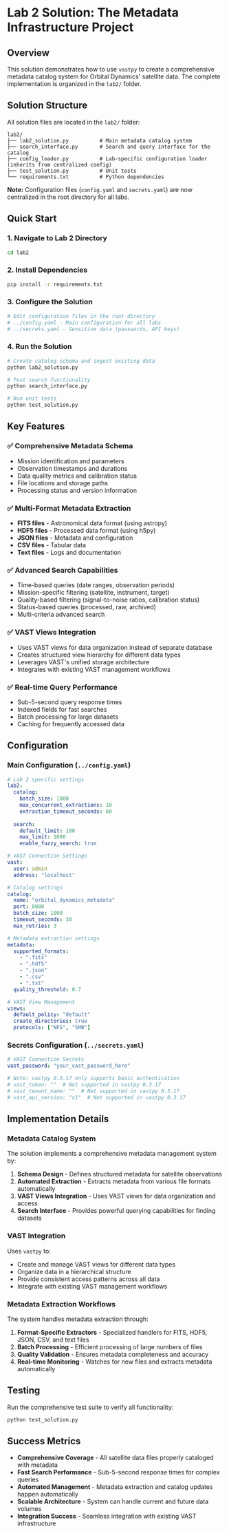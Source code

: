 # Lab 2 Solution: The Metadata Infrastructure Project

## Overview

This solution demonstrates how to use `vastpy` to create a comprehensive metadata catalog system for Orbital Dynamics' satellite data. The complete implementation is organized in the `lab2/` folder.

## Solution Structure

All solution files are located in the `lab2/` folder:

```
lab2/
├── lab2_solution.py          # Main metadata catalog system
├── search_interface.py       # Search and query interface for the catalog
├── config_loader.py          # Lab-specific configuration loader (inherits from centralized config)
├── test_solution.py          # Unit tests
└── requirements.txt          # Python dependencies
```

**Note:** Configuration files (`config.yaml` and `secrets.yaml`) are now centralized in the root directory for all labs.

## Quick Start

### 1. Navigate to Lab 2 Directory
```bash
cd lab2
```

### 2. Install Dependencies
```bash
pip install -r requirements.txt
```

### 3. Configure the Solution
```bash
# Edit configuration files in the root directory
# ../config.yaml - Main configuration for all labs
# ../secrets.yaml - Sensitive data (passwords, API keys)
```

### 4. Run the Solution
```bash
# Create catalog schema and ingest existing data
python lab2_solution.py

# Test search functionality
python search_interface.py

# Run unit tests
python test_solution.py
```

## Key Features

### ✅ Comprehensive Metadata Schema
- Mission identification and parameters
- Observation timestamps and durations
- Data quality metrics and calibration status
- File locations and storage paths
- Processing status and version information

### ✅ Multi-Format Metadata Extraction
- **FITS files** - Astronomical data format (using astropy)
- **HDF5 files** - Processed data format (using h5py)
- **JSON files** - Metadata and configuration
- **CSV files** - Tabular data
- **Text files** - Logs and documentation

### ✅ Advanced Search Capabilities
- Time-based queries (date ranges, observation periods)
- Mission-specific filtering (satellite, instrument, target)
- Quality-based filtering (signal-to-noise ratios, calibration status)
- Status-based queries (processed, raw, archived)
- Multi-criteria advanced search

### ✅ VAST Views Integration
- Uses VAST views for data organization instead of separate database
- Creates structured view hierarchy for different data types
- Leverages VAST's unified storage architecture
- Integrates with existing VAST management workflows

### ✅ Real-time Query Performance
- Sub-5-second query response times
- Indexed fields for fast searches
- Batch processing for large datasets
- Caching for frequently accessed data

## Configuration

### Main Configuration (`../config.yaml`)
```yaml
# Lab 2 specific settings
lab2:
  catalog:
    batch_size: 1000
    max_concurrent_extractions: 10
    extraction_timeout_seconds: 60
  
  search:
    default_limit: 100
    max_limit: 1000
    enable_fuzzy_search: true

# VAST Connection Settings
vast:
  user: admin
  address: "localhost"

# Catalog settings
catalog:
  name: "orbital_dynamics_metadata"
  port: 8080
  batch_size: 1000
  timeout_seconds: 30
  max_retries: 3

# Metadata extraction settings
metadata:
  supported_formats:
    - ".fits"
    - ".hdf5"
    - ".json"
    - ".csv"
    - ".txt"
  quality_threshold: 0.7

# VAST View Management
views:
  default_policy: "default"
  create_directories: true
  protocols: ["NFS", "SMB"]
```

### Secrets Configuration (`../secrets.yaml`)
```yaml
# VAST Connection Secrets
vast_password: "your_vast_password_here"

# Note: vastpy 0.3.17 only supports basic authentication
# vast_token: ""  # Not supported in vastpy 0.3.17
# vast_tenant_name: ""  # Not supported in vastpy 0.3.17
# vast_api_version: "v1"  # Not supported in vastpy 0.3.17
```

## Implementation Details

### Metadata Catalog System
The solution implements a comprehensive metadata management system by:
1. **Schema Design** - Defines structured metadata for satellite observations
2. **Automated Extraction** - Extracts metadata from various file formats automatically
3. **VAST Views Integration** - Uses VAST views for data organization and access
4. **Search Interface** - Provides powerful querying capabilities for finding datasets

### VAST Integration
Uses `vastpy` to:
- Create and manage VAST views for different data types
- Organize data in a hierarchical structure
- Provide consistent access patterns across all data
- Integrate with existing VAST management workflows

### Metadata Extraction Workflows
The system handles metadata extraction through:
1. **Format-Specific Extractors** - Specialized handlers for FITS, HDF5, JSON, CSV, and text files
2. **Batch Processing** - Efficient processing of large numbers of files
3. **Quality Validation** - Ensures metadata completeness and accuracy
4. **Real-time Monitoring** - Watches for new files and extracts metadata automatically

## Testing

Run the comprehensive test suite to verify all functionality:

```bash
python test_solution.py
```

## Success Metrics

- **Comprehensive Coverage** - All satellite data files properly cataloged with metadata
- **Fast Search Performance** - Sub-5-second response times for complex queries
- **Automated Management** - Metadata extraction and catalog updates happen automatically
- **Scalable Architecture** - System can handle current and future data volumes
- **Integration Success** - Seamless integration with existing VAST infrastructure 